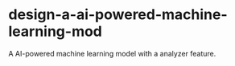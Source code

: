 # design-a-ai-powered-machine-learning-mod
A AI-powered machine learning model with a analyzer feature.
